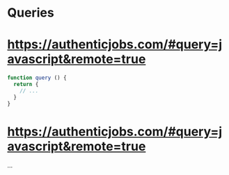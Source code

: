 # Queries

# https://authenticjobs.com/#query=javascript&remote=true
```js
function query () {
  return {
    // ...
  }
}
```

# https://authenticjobs.com/#query=javascript&remote=true
...
